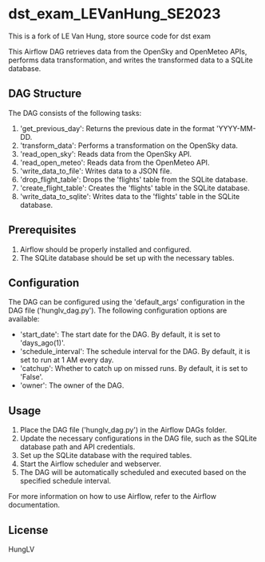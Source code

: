 # dst_exam_LEVanHung_SE2023
This is a fork of LE Van Hung, store source code for dst exam

This Airflow DAG retrieves data from the OpenSky and OpenMeteo APIs, performs data transformation, and writes the transformed data to a SQLite database.

## DAG Structure

The DAG consists of the following tasks:

1. 'get_previous_day': Returns the previous date in the format 'YYYY-MM-DD.
2. 'transform_data': Performs a transformation on the OpenSky data.
3. 'read_open_sky': Reads data from the OpenSky API.
4. 'read_open_meteo': Reads data from the OpenMeteo API.
5. 'write_data_to_file': Writes data to a JSON file.
6. 'drop_flight_table': Drops the 'flights' table from the SQLite database.
7. 'create_flight_table': Creates the 'flights' table in the SQLite database.
8. 'write_data_to_sqlite': Writes data to the 'flights' table in the SQLite database.

## Prerequisites
1. Airflow should be properly installed and configured.
2. The SQLite database should be set up with the necessary tables.

## Configuration
The DAG can be configured using the 'default_args' configuration in the DAG file ('hunglv_dag.py'). The following configuration options are available:

- 'start_date': The start date for the DAG. By default, it is set to 'days_ago(1)'.
- 'schedule_interval': The schedule interval for the DAG. By default, it is set to run at 1 AM every day.
- 'catchup': Whether to catch up on missed runs. By default, it is set to 'False'.
- 'owner': The owner of the DAG.

## Usage
1. Place the DAG file ('hunglv_dag.py') in the Airflow DAGs folder.
2. Update the necessary configurations in the DAG file, such as the SQLite database path and API credentials.
3. Set up the SQLite database with the required tables.
4. Start the Airflow scheduler and webserver.
5. The DAG will be automatically scheduled and executed based on the specified schedule interval.

For more information on how to use Airflow, refer to the Airflow documentation.

## License
HungLV

